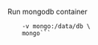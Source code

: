 Run mongodb container
```docker run -d --network chickinnetwork --name mongodb \
    -v mongo:/data/db \
    mongo```
